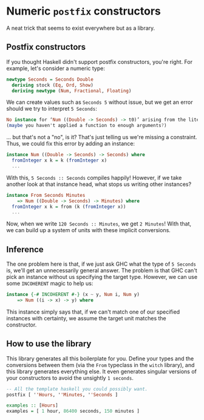 # Numeric `postfix` constructors

A neat trick that seems to exist everywhere but as a library.

## Postfix constructors

If you thought Haskell didn't support postfix constructors, you're right. For
example, let's consider a numeric type:

```haskell
newtype Seconds = Seconds Double
  deriving stock (Eq, Ord, Show)
  deriving newtype (Num, Fractional, Floating)
```

We can create values such as `Seconds 5` without issue, but we get an error
should we try to interpret `5 Seconds`:

```haskell
No instance for ‘Num ((Double -> Seconds) -> t0)’ arising from the literal ‘5’
(maybe you haven't applied a function to enough arguments?)
```

... but that's not a "no", is it? That's just telling us we're missing a
constraint. Thus, we could fix this error by adding an instance:

```haskell
instance Num ((Double -> Seconds) -> Seconds) where
  fromInteger x k = k (fromInteger x)
  ...
```

With this, `5 Seconds :: Seconds` compiles happily! However, if we take another
look at that instance head, what stops us writing other instances?

```haskell
instance From Seconds Minutes
    => Num ((Double -> Seconds) -> Minutes) where
  fromInteger x k = from (k (fromInteger x))
  ...
```

Now, when we write `120 Seconds :: Minutes`, we get `2 Minutes`! With that, we
can build up a system of units with these implicit conversions.

## Inference

The one problem here is that, if we just ask GHC what the type of `5 Seconds`
is, we'll get an unnecessarily general answer. The problem is that GHC can't
pick an instance without us specifying the target type. However, we can use
some `INCOHERENT` magic to help us:

```haskell
instance {-# INCOHERENT #-} (x ~ y, Num i, Num y)
    => Num ((i -> x) -> y) where
```

This instance simply says that, if we can't match one of our specified
instances with certainty, we assume the target unit matches the constructor.

## How to use the library

This library generates all this boilerplate for you. Define your types and
the conversions between them (via the `From` typeclass in the `witch` library),
and this library generates everything else. It even generates singular versions
of your constructors to avoid the unsightly `1 seconds`.

```haskell
-- All the template haskell you could possibly want.
postfix [ ''Hours, ''Minutes, ''Seconds ]

examples :: [Hours]
examples = [ 1 hour, 86400 seconds, 150 minutes ]
```
